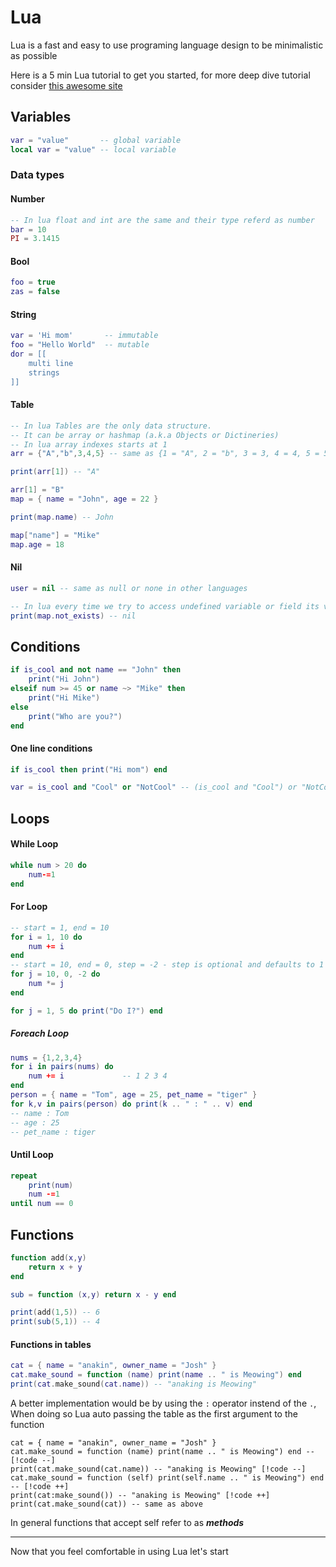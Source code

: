 # Lua

Lua is a fast and easy to use programing language design to be minimalistic as possible

Here is a 5 min Lua tutorial to get you started, for more deep dive tutorial consider [this awesome site](https://learnxinyminutes.com/lua/)

## Variables
```lua
var = "value"       -- global variable
local var = "value" -- local variable
```
### Data types

#### Number
```lua
-- In lua float and int are the same and their type referd as number
bar = 10
PI = 3.1415
```
#### Bool
```lua
foo = true
zas = false
```
#### String
```lua
var = 'Hi mom'       -- immutable
foo = "Hello World"  -- mutable
dor = [[             
    multi line
    strings
]]
```
#### Table
```lua
-- In lua Tables are the only data structure.
-- It can be array or hashmap (a.k.a Objects or Dictineries)  
-- In lua array indexes starts at 1
arr = {"A","b",3,4,5} -- same as {1 = "A", 2 = "b", 3 = 3, 4 = 4, 5 = 5}

print(arr[1]) -- "A"

arr[1] = "B"
map = { name = "John", age = 22 }

print(map.name) -- John

map["name"] = "Mike"
map.age = 18
```
#### Nil
```lua
user = nil -- same as null or none in other languages

-- In lua every time we try to access undefined variable or field its value is nil
print(map.not_exists) -- nil 
```

## Conditions
```lua
if is_cool and not name == "John" then
    print("Hi John")
elseif num >= 45 or name ~> "Mike" then
    print("Hi Mike")
else
    print("Who are you?")
end
```
#### One line conditions
```lua
if is_cool then print("Hi mom") end

var = is_cool and "Cool" or "NotCool" -- (is_cool and "Cool") or "NotCool"

```
## Loops
#### While Loop
```lua
while num > 20 do
    num-=1
end
```
#### For Loop
```lua
-- start = 1, end = 10
for i = 1, 10 do 
    num += i
end
-- start = 10, end = 0, step = -2 - step is optional and defaults to 1
for j = 10, 0, -2 do 
    num *= j
end

for j = 1, 5 do print("Do I?") end
```
##### Foreach Loop
```lua
nums = {1,2,3,4}
for i in pairs(nums) do 
    num += i             -- 1 2 3 4
end
person = { name = "Tom", age = 25, pet_name = "tiger" }
for k,v in pairs(person) do print(k .. " : " .. v) end
-- name : Tom
-- age : 25 
-- pet_name : tiger
```
#### Until Loop
```lua
repeat
    print(num)
    num -=1
until num == 0
```
## Functions

```lua
function add(x,y)
    return x + y
end

sub = function (x,y) return x - y end

print(add(1,5)) -- 6
print(sub(5,1)) -- 4
```

#### Functions in tables
```lua
cat = { name = "anakin", owner_name = "Josh" }
cat.make_sound = function (name) print(name .. " is Meowing") end
print(cat.make_sound(cat.name)) -- "anaking is Meowing"
```
A better implementation would be by using the `:` operator instend of the `.`, When doing so Lua auto passing the table as the first argument to the function
```lua{2,3}
cat = { name = "anakin", owner_name = "Josh" }
cat.make_sound = function (name) print(name .. " is Meowing") end -- [!code --]
print(cat.make_sound(cat.name)) -- "anaking is Meowing" [!code --]
cat.make_sound = function (self) print(self.name .. " is Meowing") end -- [!code ++]
print(cat:make_sound()) -- "anaking is Meowing" [!code ++]
print(cat.make_sound(cat)) -- same as above
```
In general functions that accept self refer to as ***methods***

---

Now that you feel comfortable in using Lua let's start

